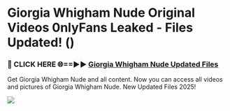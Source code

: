 # Giorgia Whigham Nude Original Videos 0nlyFans Leaked - Files Updated! ()

<h3>🔴 CLICK HERE 🌐==►► <a href="https://tinyurl.com/2p9ay9w9" rel="nofollow">Giorgia Whigham Nude Updated Files</a></h3>

Get Giorgia Whigham Nude and all content. Now you can access all videos and pictures of Giorgia Whigham Nude. New Updated Files 2025!

[![](https://i.imgur.com/KQgVmj3.gif)](https://tinyurl.com/2p9ay9w9)
